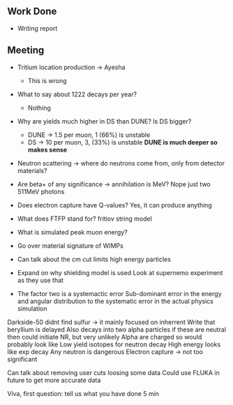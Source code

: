 ## Work Done
- Writing report

## Meeting
- Tritium location production -> Ayesha
	- This is wrong
- What to say about 1222 decays per year?
	- Nothing
	

- Why are yields much higher in DS than DUNE? Is DS bigger?
	- DUNE -> 1.5 per muon, 1 (66%) is unstable
	- DS -> 10 per muon, 3, (33%) is unstable
	**DUNE is much deeper so makes sense**
- Neutron scattering -> where do neutrons come from, only from detector materials?
- Are beta+ of any significance -> annihilation is MeV?
	Nope just two 511MeV photons
- Does electron capture have Q-values?
	Yes, it can produce anything

- What does FTFP stand for?
	fritiov string model
- What is simulated peak muon energy?
	
- Go over material signature of WIMPs


- Can talk about the cm cut limits high energy particles
- Expand on why shielding model is used
	Look at supernemo experiment as they use that
- The factor two is a systemactic error
Sub-dominant error in the energy and angular distribution to the systematic error in the actual physics simulation

Darkside-50 didnt find sulfur -> it mainly focused on inherrent 
Write that beryllium is delayed
	Also decays into two alpha particles
	if these are neutral then could initiate NR, but very unlikely
	Alpha are charged so would probably look like 
Low yield isotopes for neutron decay
	High energy looks like exp decay
	Any neutron is dangerous
Electron capture -> not too significant


Can talk about removing user cuts loosing some data
Could use FLUKA in future to get more accurate data


Viva, first question: tell us what you have done 5 min


	
